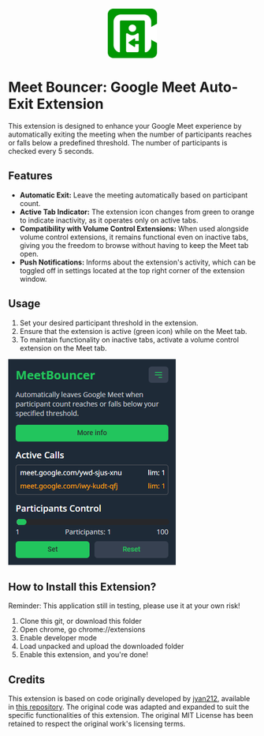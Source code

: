 <p align="center"><img src="https://github.com/Abcent1k/MeetBouncer/blob/main/img/mb.svg" width="100"/></p>

# Meet Bouncer: Google Meet Auto-Exit Extension
This extension is designed to enhance your Google Meet experience by automatically exiting the meeting when the number of participants reaches or falls below a predefined threshold. The number of participants is checked every 5 seconds.

## Features
- **Automatic Exit:** Leave the meeting automatically based on participant count.
- **Active Tab Indicator:** The extension icon changes from green to orange to indicate inactivity, as it operates only on active tabs.
- **Compatibility with Volume Control Extensions:** When used alongside volume control extensions, it remains functional even on inactive tabs, giving you the freedom to browse without having to keep the Meet tab open.
- **Push Notifications:** Informs about the extension's activity, which can be toggled off in settings located at the top right corner of the extension window.

## Usage
1) Set your desired participant threshold in the extension.
2) Ensure that the extension is active (green icon) while on the Meet tab.
3) To maintain functionality on inactive tabs, activate a volume control extension on the Meet tab.

<img src="https://github.com/Abcent1k/MeetBouncer/blob/main/img/mb-screenshot.png"/>

## How to Install this Extension? 
Reminder: This application still in testing, please use it at your own risk!

1) Clone this git, or download this folder
2) Open chrome, go chrome://extensions
3) Enable developer mode
4) Load unpacked and upload the downloaded folder
5) Enable this extension, and you're done!

## Credits
This extension is based on code originally developed by [jyan212](https://github.com/jyan212), available in [this repository](https://github.com/jyan212/AutoLeaveMeet). The original code was adapted and expanded to suit the specific functionalities of this extension.  The original MIT License has been retained to respect the original work's licensing terms.
